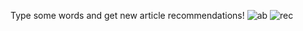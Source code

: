 Type some words and get new article recommendations!
![ab](https://github.com/Ketansuhaas/arXiv-article-recommender/assets/55935983/face2e42-4ed9-4a4d-af11-1d479cea1d24)
![rec](https://github.com/Ketansuhaas/arXiv-article-recommender/assets/55935983/f493ff00-3b46-41c8-9372-150d546f770c)


